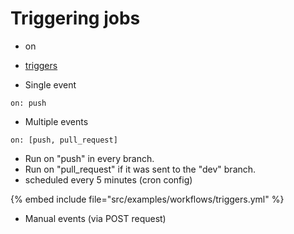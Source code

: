 # Triggering jobs

* on

* [triggers](https://docs.github.com/en/actions/writing-workflows/choosing-when-your-workflow-runs/events-that-trigger-workflows)

* Single event

```
on: push
```

* Multiple events

```
on: [push, pull_request]
```

* Run on "push" in every branch.
* Run on "pull_request" if it was sent to the "dev" branch.
* scheduled every 5 minutes (cron config)

{% embed include file="src/examples/workflows/triggers.yml" %}

* Manual events (via POST request)


